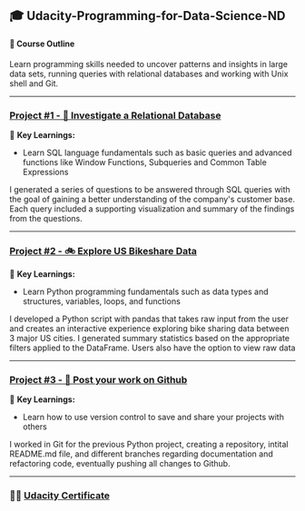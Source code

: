 ## 🎓 Udacity-Programming-for-Data-Science-ND
#### 📄 Course Outline
Learn programming skills needed to uncover patterns and insights in large data sets, running queries with relational databases and working with Unix shell and Git.

---
### [Project #1 - 🍿 Investigate a Relational Database](link)
🔑 **Key Learnings:**
* Learn SQL language fundamentals such as basic queries and advanced functions like Window Functions, Subqueries and Common Table Expressions

I generated a series of questions to be answered through SQL queries with the goal of gaining a better understanding of the company's customer base. Each query included a supporting visualization and summary of the findings from the questions.

---
### [Project #2 - 🚲 Explore US Bikeshare Data](link)
🔑 **Key Learnings:**
* Learn Python programming fundamentals such as data types and structures, variables, loops, and functions

I developed a Python script with pandas that takes raw input from the user and creates an interactive experience exploring bike sharing data between 3 major US cities. I generated summary statistics based on the appropriate filters applied to the DataFrame. Users also have the option to view raw data

---
### [Project #3 - 🚀 Post your work on Github](https://github.com/tuckercp/Exploring-US-Bike-Share-Data/tree/refactoring)
🔑 **Key Learnings:**
* Learn how to use version control to save and share your projects with others

I worked in Git for the previous Python project, creating a repository, intital README.md file, and different branches regarding documentation and refactoring code, eventually pushing all changes to Github. 

---
### 🧑‍🎓 [Udacity Certificate](https://github.com/tuckercp/Udacity-Programming-for-Data-Science-ND/blob/main/Udacity%20PDS%20Certificate.pdf)
